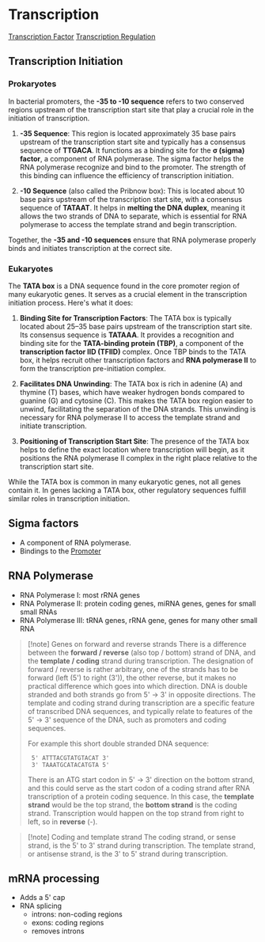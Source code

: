 # Transcription

[Transcription Factor](Transcription%20Factor.md)
[Transcription Regulation](Transcription%20Regulation.md)

## Transcription Initiation

### Prokaryotes

In bacterial promoters, the **-35 to -10 sequence** refers to two conserved regions upstream of the transcription start site that play a crucial role in the initiation of transcription.

1. **-35 Sequence**: This region is located approximately 35 base pairs upstream of the transcription start site and typically has a consensus sequence of **TTGACA**. It functions as a binding site for the **σ (sigma) factor**, a component of RNA polymerase. The sigma factor helps the RNA polymerase recognize and bind to the promoter. The strength of this binding can influence the efficiency of transcription initiation.

2. **-10 Sequence** (also called the Pribnow box): This is located about 10 base pairs upstream of the transcription start site, with a consensus sequence of **TATAAT**. It helps in **melting the DNA duplex**, meaning it allows the two strands of DNA to separate, which is essential for RNA polymerase to access the template strand and begin transcription.

Together, the **-35 and -10 sequences** ensure that RNA polymerase properly binds and initiates transcription at the correct site.

### Eukaryotes

The **TATA box** is a DNA sequence found in the core promoter region of many eukaryotic genes. It serves as a crucial element in the transcription initiation process. Here's what it does:

1. **Binding Site for Transcription Factors**: The TATA box is typically located about 25–35 base pairs upstream of the transcription start site. Its consensus sequence is **TATAAA**. It provides a recognition and binding site for the **TATA-binding protein (TBP)**, a component of the **transcription factor IID (TFIID)** complex. Once TBP binds to the TATA box, it helps recruit other transcription factors and **RNA polymerase II** to form the transcription pre-initiation complex.

2. **Facilitates DNA Unwinding**: The TATA box is rich in adenine (A) and thymine (T) bases, which have weaker hydrogen bonds compared to guanine (G) and cytosine (C). This makes the TATA box region easier to unwind, facilitating the separation of the DNA strands. This unwinding is necessary for RNA polymerase II to access the template strand and initiate transcription.

3. **Positioning of Transcription Start Site**: The presence of the TATA box helps to define the exact location where transcription will begin, as it positions the RNA polymerase II complex in the right place relative to the transcription start site.

While the TATA box is common in many eukaryotic genes, not all genes contain it. In genes lacking a TATA box, other regulatory sequences fulfill similar roles in transcription initiation.
## Sigma factors

- A component of RNA polymerase.
- Bindings to the [Promoter](Promoter.md)

## RNA Polymerase

- RNA Polymerase I: most rRNA genes
- RNA Polymerase II: protein coding genes, miRNA genes, genes for small small RNAs
- RNA Polymerase III: tRNA genes, rRNA gene, genes for many other small RNA

> [!note] Genes on forward and reverse strands
> There is a difference between the **forward / reverse** (also top / bottom) strand of DNA, and the **template / coding** strand during transcription. The designation of forward / reverse is rather arbitrary, one of the strands has to be forward (left (5') to right (3')), the other reverse, but it makes no practical difference which goes into which direction. DNA is double stranded and both strands go from 5' -> 3' in opposite directions. The template and coding strand during transcription are a specific feature of transcribed DNA sequences, and typically relate to features of the 5' -> 3' sequence of the DNA, such as promoters and coding sequences.
> 
> For example this short double stranded DNA sequence:
> 
> ```
>  5' ATTTACGTATGTACAT 3' 
>  3' TAAATGCATACATGTA 5'
> ```
> 
> There is an ATG start codon in 5' -> 3' direction on the bottom strand, and this could serve as the start codon of a coding strand after RNA transcription of a protein coding sequence. In this case, the **template strand** would be the top strand, the **bottom strand** is the coding strand. Transcription would happen on the top strand from right to left, so in **reverse** (-).

> [!note] Coding and template strand
> The coding strand, or sense strand, is the 5' to 3' strand during transcription. The template strand, or antisense strand, is the 3' to 5' strand during transcription.

## mRNA processing

- Adds a 5' cap
- RNA splicing
	- introns: non-coding regions
	- exons: coding regions
	- removes introns



